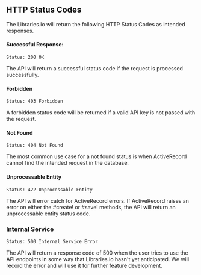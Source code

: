 ## HTTP Status Codes

The Libraries.io will return the following HTTP Status Codes as intended responses.


#### Successful Response:

`Status: 200 OK`

The API will return a successful status code if the request is processed successfully.


#### Forbidden

`Status: 403 Forbidden`

A forbidden status code will be returned if a valid API key is not passed with the request.


#### Not Found

`Status: 404 Not Found`

The most common use case for a not found status is when ActiveRecord cannot find the intended request in the database.


#### Unprocessable Entity

`Status: 422 Unprocessable Entity`

The API will error catch for ActiveRecord errors. If ActiveRecord raises an error on either the #create! or #save! methods, the API will return an unprocessable entity status code.


### Internal Service

`Status: 500 Internal Service Error`

The API will return a response code of 500 when the user tries to use the API endpoints in some way that Libraries.io hasn't yet anticipated. We will record the error and will use it for further feature development.
